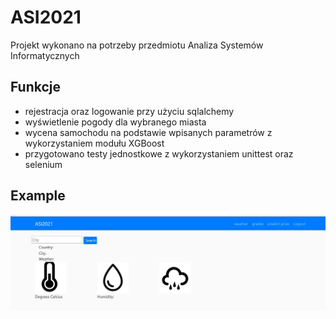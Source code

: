 # ASI2021
Projekt wykonano na potrzeby przedmiotu Analiza Systemów Informatycznych 

## Funkcje
- rejestracja oraz logowanie przy użyciu sqlalchemy
- wyświetlenie pogody dla wybranego miasta 
- wycena samochodu na podstawie wpisanych parametrów z wykorzystaniem modułu XGBoost 
- przygotowano testy jednostkowe z wykorzystaniem unittest oraz selenium 

## Example 
![pogoda](https://github.com/fifmazurkiewicz/ASI2021/blob/main/static/pogoda_miasto.jpg)
